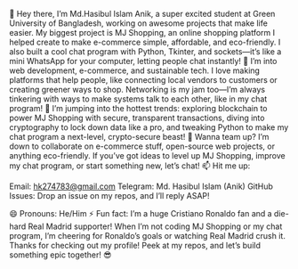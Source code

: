 👋 Hey there,
I’m Md.Hasibul Islam Anik, a super excited student at Green University of Bangladesh, working on awesome projects that make life easier. My biggest project is MJ Shopping, an online shopping platform I helped create to make e-commerce simple, affordable, and eco-friendly. I also built a cool chat program with Python, Tkinter, and sockets—it’s like a mini WhatsApp for your computer, letting people chat instantly!
👀 I’m into web development, e-commerce, and sustainable tech. I love making platforms that help people, like connecting local vendors to customers or creating greener ways to shop. Networking is my jam too—I’m always tinkering with ways to make systems talk to each other, like in my chat program!
🌱  I’m jumping into the hottest trends: exploring blockchain to power MJ Shopping with secure, transparent transactions, diving into cryptography to lock down data like a pro, and tweaking Python to make my chat program a next-level, crypto-secure beast!
💞️ Wanna team up? I’m down to collaborate on e-commerce stuff, open-source web projects, or anything eco-friendly. If you’ve got ideas to level up MJ Shopping, improve my chat program, or start something new, let’s chat!
📫 Hit me up:

Email: hk274783@gmail.com
Telegram: Md. Hasibul Islam (Anik)
GitHub Issues: Drop an issue on my repos, and I’ll reply ASAP!

😄 Pronouns: He/Him
⚡ Fun fact: I’m a huge Cristiano Ronaldo fan and a die-hard Real Madrid supporter! When I’m not coding MJ Shopping or my chat program, I’m cheering for Ronaldo’s goals or watching Real Madrid crush it.
Thanks for checking out my profile! Peek at my repos, and let’s build something epic together! 😎
